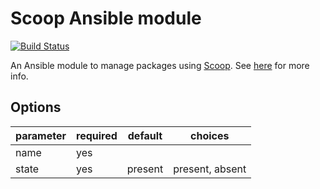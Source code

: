 # Scoop Ansible module

[![Build Status](https://dev.azure.com/jamiemagee/jamiemagee/_apis/build/status/JamieMagee.ansible-win-scoop?branchName=master)](https://dev.azure.com/jamiemagee/jamiemagee/_build/latest?definitionId=4&branchName=master)

An Ansible module to manage packages using [Scoop](https://scoop.sh/). See [here](https://github.com/ansible/ansible/issues/56084) for more info.

## Options

| **parameter** | **required** | **default** | **choices**     |
|---------------|--------------|-------------|-----------------|
| name          | yes          |             |                 |
| state         | yes          | present     | present, absent |
